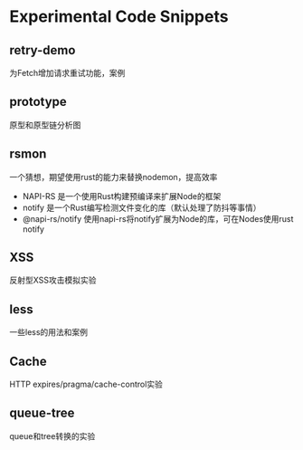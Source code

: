 # Experimental Code Snippets

## retry-demo
为Fetch增加请求重试功能，案例

## prototype
原型和原型链分析图

## rsmon
一个猜想，期望使用rust的能力来替换nodemon，提高效率

- NAPI-RS 是一个使用Rust构建预编译来扩展Node的框架
- notify 是一个Rust编写检测文件变化的库（默认处理了防抖等事情）
- @napi-rs/notify 使用napi-rs将notify扩展为Node的库，可在Nodes使用rust notify

## XSS
反射型XSS攻击模拟实验

## less
一些less的用法和案例

## Cache
HTTP expires/pragma/cache-control实验

## queue-tree
queue和tree转换的实验

